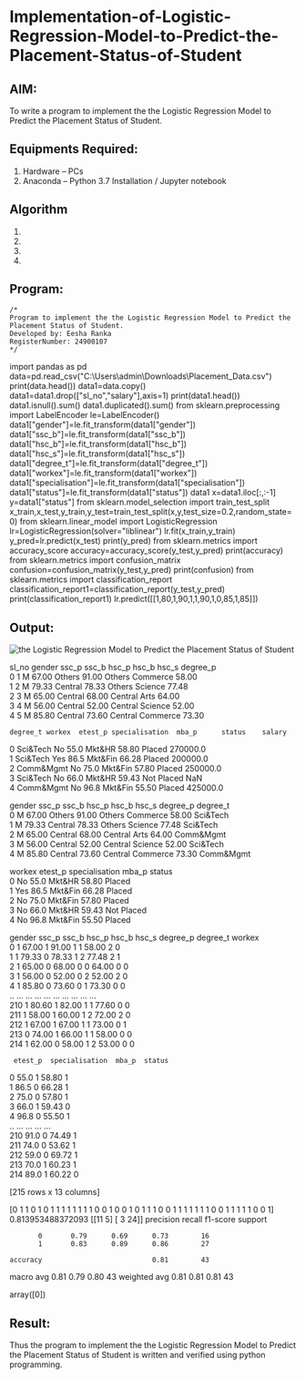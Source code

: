 # Implementation-of-Logistic-Regression-Model-to-Predict-the-Placement-Status-of-Student

## AIM:
To write a program to implement the the Logistic Regression Model to Predict the Placement Status of Student.

## Equipments Required:
1. Hardware – PCs
2. Anaconda – Python 3.7 Installation / Jupyter notebook

## Algorithm
1. 
2. 
3. 
4. 

## Program:
```
/*
Program to implement the the Logistic Regression Model to Predict the Placement Status of Student.
Developed by: Eesha Ranka
RegisterNumber: 24900107
*/
```

import pandas as pd
data=pd.read_csv("C:\\Users\\admin\\Downloads\\Placement_Data.csv")
print(data.head())
data1=data.copy()
data1=data1.drop(["sl_no","salary"],axis=1)
print(data1.head())
data1.isnull().sum()
data1.duplicated().sum()
from sklearn.preprocessing import LabelEncoder
le=LabelEncoder()
data1["gender"]=le.fit_transform(data1["gender"])
data1["ssc_b"]=le.fit_transform(data1["ssc_b"])
data1["hsc_b"]=le.fit_transform(data1["hsc_b"])
data1["hsc_s"]=le.fit_transform(data1["hsc_s"])
data1["degree_t"]=le.fit_transform(data1["degree_t"])
data1["workex"]=le.fit_transform(data1["workex"])
data1["specialisation"]=le.fit_transform(data1["specialisation"])
data1["status"]=le.fit_transform(data1["status"])
data1
x=data1.iloc[:,:-1]
y=data1["status"]
from sklearn.model_selection import train_test_split
x_train,x_test,y_train,y_test=train_test_split(x,y,test_size=0.2,random_state=0)
from sklearn.linear_model import LogisticRegression
lr=LogisticRegression(solver="liblinear")
lr.fit(x_train,y_train)
y_pred=lr.predict(x_test)
print(y_pred)
from sklearn.metrics import accuracy_score
accuracy=accuracy_score(y_test,y_pred)
print(accuracy)
from sklearn.metrics import confusion_matrix
confusion=confusion_matrix(y_test,y_pred)
print(confusion)
from sklearn.metrics import classification_report
classification_report1=classification_report(y_test,y_pred)
print(classification_report1)
lr.predict([[1,80,1,90,1,1,90,1,0,85,1,85]])

## Output:
![the Logistic Regression Model to Predict the Placement Status of Student](sam.png)

 sl_no gender  ssc_p    ssc_b  hsc_p    hsc_b     hsc_s  degree_p  \
0      1      M  67.00   Others  91.00   Others  Commerce     58.00   
1      2      M  79.33  Central  78.33   Others   Science     77.48   
2      3      M  65.00  Central  68.00  Central      Arts     64.00   
3      4      M  56.00  Central  52.00  Central   Science     52.00   
4      5      M  85.80  Central  73.60  Central  Commerce     73.30   

    degree_t workex  etest_p specialisation  mba_p      status    salary  
0   Sci&Tech     No     55.0         Mkt&HR  58.80      Placed  270000.0  
1   Sci&Tech    Yes     86.5        Mkt&Fin  66.28      Placed  200000.0  
2  Comm&Mgmt     No     75.0        Mkt&Fin  57.80      Placed  250000.0  
3   Sci&Tech     No     66.0         Mkt&HR  59.43  Not Placed       NaN  
4  Comm&Mgmt     No     96.8        Mkt&Fin  55.50      Placed  425000.0   

  gender  ssc_p    ssc_b  hsc_p    hsc_b     hsc_s  degree_p   degree_t  \
0      M  67.00   Others  91.00   Others  Commerce     58.00   Sci&Tech   
1      M  79.33  Central  78.33   Others   Science     77.48   Sci&Tech   
2      M  65.00  Central  68.00  Central      Arts     64.00  Comm&Mgmt   
3      M  56.00  Central  52.00  Central   Science     52.00   Sci&Tech   
4      M  85.80  Central  73.60  Central  Commerce     73.30  Comm&Mgmt   

  workex  etest_p specialisation  mba_p      status  
0     No     55.0         Mkt&HR  58.80      Placed  
1    Yes     86.5        Mkt&Fin  66.28      Placed  
2     No     75.0        Mkt&Fin  57.80      Placed  
3     No     66.0         Mkt&HR  59.43  Not Placed  
4     No     96.8        Mkt&Fin  55.50      Placed   


  gender  ssc_p  ssc_b  hsc_p  hsc_b  hsc_s  degree_p  degree_t  workex  \
0         1  67.00      1  91.00      1      1     58.00         2       0   
1         1  79.33      0  78.33      1      2     77.48         2       1   
2         1  65.00      0  68.00      0      0     64.00         0       0   
3         1  56.00      0  52.00      0      2     52.00         2       0   
4         1  85.80      0  73.60      0      1     73.30         0       0   
..      ...    ...    ...    ...    ...    ...       ...       ...     ...   
210       1  80.60      1  82.00      1      1     77.60         0       0   
211       1  58.00      1  60.00      1      2     72.00         2       0   
212       1  67.00      1  67.00      1      1     73.00         0       1   
213       0  74.00      1  66.00      1      1     58.00         0       0   
214       1  62.00      0  58.00      1      2     53.00         0       0   

     etest_p  specialisation  mba_p  status  
0       55.0               1  58.80       1  
1       86.5               0  66.28       1  
2       75.0               0  57.80       1  
3       66.0               1  59.43       0  
4       96.8               0  55.50       1  
..       ...             ...    ...     ...  
210     91.0               0  74.49       1  
211     74.0               0  53.62       1  
212     59.0               0  69.72       1  
213     70.0               1  60.23       1  
214     89.0               1  60.22       0  

[215 rows x 13 columns]

[0 1 1 0 1 0 1 1 1 1 1 1 1 1 0 0 1 0 0 1 0 1 1 1 0 0 1 1 1 1 1 1 1 0 0 1 1
 1 1 1 0 0 1]
 0.813953488372093
 [[11  5]
 [ 3 24]]
 precision    recall  f1-score   support

           0       0.79      0.69      0.73        16
           1       0.83      0.89      0.86        27

    accuracy                           0.81        43
   macro avg       0.81      0.79      0.80        43
weighted avg       0.81      0.81      0.81        43

array([0])


## Result:
Thus the program to implement the the Logistic Regression Model to Predict the Placement Status of Student is written and verified using python programming.
